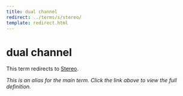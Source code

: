 ```yaml
---
title: dual channel
redirect: ../terms/s/stereo/
template: redirect.html
---
```


# dual channel

This term redirects to [Stereo](../terms/s/stereo/).

*This is an alias for the main term. Click the link above to view the full definition.*
